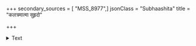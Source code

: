 +++
secondary_sources = [ "MSS_8977",]
jsonClass = "Subhaashita"
title = "कलत्रमात्मा सुहृदो"

+++

<details><summary>Text</summary>

कलत्रमात्मा सुहृदो धनानि वृथा भवन्तीह निमेषमात्रात्।  
मुहुर्मुहुश् चाकुलितानि तानि तस्मान् न विद्वानतिविग्रही स्यात्॥
</details>
